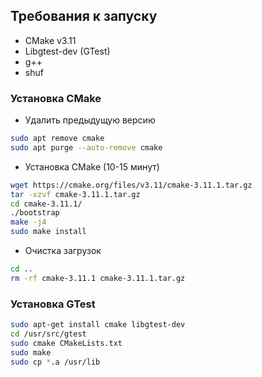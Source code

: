 ## Требования к запуску

 - CMake v3.11
 - Libgtest-dev (GTest)
 - g++
 - shuf

 

### Установка CMake
 - Удалить предыдущую версию
```bash
sudo apt remove cmake
sudo apt purge --auto-remove cmake
```

 - Установка CMake (10-15 минут)
```bash
wget https://cmake.org/files/v3.11/cmake-3.11.1.tar.gz
tar -xzvf cmake-3.11.1.tar.gz
cd cmake-3.11.1/
./bootstrap
make -j4
sudo make install
```

 - Очистка загрузок
```bash
cd ..
rm -rf cmake-3.11.1 cmake-3.11.1.tar.gz
```


### Установка GTest
```bash
sudo apt-get install cmake libgtest-dev
cd /usr/src/gtest
sudo cmake CMakeLists.txt
sudo make
sudo cp *.a /usr/lib
```
